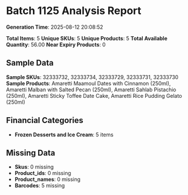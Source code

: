 # Batch 1125 Analysis Report

**Generation Time**: 2025-08-12 20:08:52

**Total Items**: 5
**Unique SKUs**: 5
**Unique Products**: 5
**Total Available Quantity**: 56.00
**Near Expiry Products**: 0

## Sample Data
**Sample SKUs**: 32333732, 32333734, 32333729, 32333731, 32333730
**Sample Products**: Amaretti Maamoul Dates with Cinnamon (250ml), Amaretti Malban with Salted Pecan (250ml), Amaretti Sahlab Pistachio (250ml), Amaretti Sticky Toffee Date Cake, Amaretti Rice Pudding Gelato (250ml)

## Financial Categories
- **Frozen Desserts and Ice Cream**: 5 items

## Missing Data
- **Skus**: 0 missing
- **Product_ids**: 0 missing
- **Product_names**: 0 missing
- **Barcodes**: 5 missing
